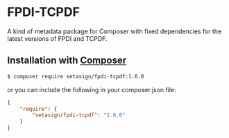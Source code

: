 # FPDI-TCPDF
A kind of metadata package for Composer with fixed dependencies for the latest versions of FPDI and TCPDF.

## Installation with [Composer](https://packagist.org/packages/setasign/fpdi-tcpdf)

```bash
$ composer require setasign/fpdi-tcpdf:1.6.0
```

or you can include the following in your composer.json file:

```json
{
    "require": {
        "setasign/fpdi-tcpdf": "1.6.0"
    }
}
```
